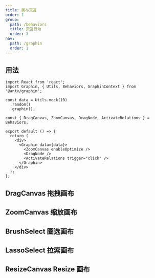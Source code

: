 ```yaml
---
title: 画布交互
order: 1
group:
  path: /behaviors
  title: 交互行为
  order: 3
nav:
  path: /graphin
  order: 1
---
```


## 用法

```tsx | pure
import React from 'react';
import Graphin, { Utils, Behaviors, GraphinContext } from '@antv/graphin';

const data = Utils.mock(10)
  .random()
  .graphin();

const { DragCanvas, ZoomCanvas, DragNode, ActivateRelations } = Behaviors;

export default () => {
  return (
    <div>
      <Graphin data={data}>
        <ZoomCanvas enableOptimize />
        <DragNode />
        <ActivateRelations trigger="click" />
      </Graphin>
    </div>
  );
};
```

## DragCanvas 拖拽画布

<API src='../../src/behaviors/DragCanvas.tsx'>

## ZoomCanvas 缩放画布

<API src='../../src/behaviors/ZoomCanvas.tsx'>

## BrushSelect 圈选画布

<API src='../../src/behaviors/BrushSelect.tsx'>

## LassoSelect 拉索画布

<API src='../../src/behaviors/LassoSelect.tsx'>

## ResizeCanvas Resize 画布

<API src='../../src/behaviors/ResizeCanvas.tsx'>
